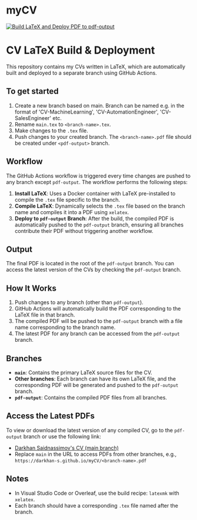# myCV
[![Build LaTeX and Deploy PDF to pdf-output](https://github.com/darkhan-s/myCV/actions/workflows/latex-pdf.yml/badge.svg?branch=main)](https://github.com/darkhan-s/myCV/actions/workflows/latex-pdf.yml)

# CV LaTeX Build & Deployment

This repository contains my CVs written in LaTeX, which are automatically built and deployed to a separate branch using GitHub Actions.

## To get started
1. Create a new branch based on main. Branch can be named e.g. in the format of 'CV-MachineLearning', 'CV-AutomationEngineer', 'CV-SalesEngineer' etc.
2. Rename `main.tex` to `<branch-name>.tex`.
3. Make changes to the `.tex` file.
4. Push changes to your created branch. The `<branch-name>.pdf` file should be created under `<pdf-output>` branch.


## Workflow

The GitHub Actions workflow is triggered every time changes are pushed to any branch except `pdf-output`. The workflow performs the following steps:

1. **Install LaTeX**: Uses a Docker container with LaTeX pre-installed to compile the `.tex` file specific to the branch.
2. **Compile LaTeX**: Dynamically selects the `.tex` file based on the branch name and compiles it into a PDF using `xelatex`.
3. **Deploy to `pdf-output` Branch**: After the build, the compiled PDF is automatically pushed to the `pdf-output` branch, ensuring all branches contribute their PDF without triggering another workflow.

## Output

The final PDF is located in the root of the `pdf-output` branch. You can access the latest version of the CVs by checking the `pdf-output` branch.

## How It Works

1. Push changes to any branch (other than `pdf-output`).
2. GitHub Actions will automatically build the PDF corresponding to the LaTeX file in that branch.
3. The compiled PDF will be pushed to the `pdf-output` branch with a file name corresponding to the branch name.
4. The latest PDF for any branch can be accessed from the `pdf-output` branch.

## Branches

- **`main`**: Contains the primary LaTeX source files for the CV.
- **Other branches**: Each branch can have its own LaTeX file, and the corresponding PDF will be generated and pushed to the `pdf-output` branch.
- **`pdf-output`**: Contains the compiled PDF files from all branches.

## Access the Latest PDFs

To view or download the latest version of any compiled CV, go to the `pdf-output` branch or use the following link:
- [Darkhan Saidnassimov's CV (main branch)](https://darkhan-s.github.io/myCV/main.pdf)
- Replace `main` in the URL to access PDFs from other branches, e.g., `https://darkhan-s.github.io/myCV/<branch-name>.pdf`

## Notes

- In Visual Studio Code or Overleaf, use the build recipe: `latexmk` with `xelatex`.
- Each branch should have a corresponding `.tex` file named after the branch.

